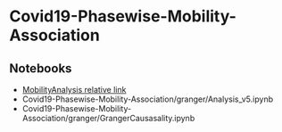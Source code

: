 # Covid19-Phasewise-Mobility-Association

## Notebooks

- [MobilityAnalysis relative link](analysis/DescartesMobility.ipynb)
- Covid19-Phasewise-Mobility-Association/granger/Analysis_v5.ipynb
- Covid19-Phasewise-Mobility-Association/granger/GrangerCausasality.ipynb
